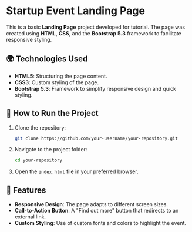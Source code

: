 # Startup Event Landing Page

This is a basic **Landing Page** project developed for tutorial. The page was created using **HTML**, **CSS**, and the **Bootstrap 5.3** framework to facilitate responsive styling.

## 🌍 Technologies Used

- **HTML5**: Structuring the page content.
- **CSS3**: Custom styling of the page.
- **Bootstrap 5.3**: Framework to simplify responsive design and quick styling.

## 🔧 How to Run the Project

1. Clone the repository:
   ```bash
   git clone https://github.com/your-username/your-repository.git
   ```

2. Navigate to the project folder:
   ```bash
   cd your-repository
   ```

3. Open the `index.html` file in your preferred browser.

## 📅 Features

- **Responsive Design**: The page adapts to different screen sizes.
- **Call-to-Action Button**: A "Find out more" button that redirects to an external link.
- **Custom Styling**: Use of custom fonts and colors to highlight the event.
